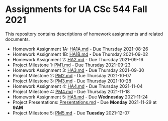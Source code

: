 # Assignments for UA CSc 544 Fall 2021

This repository contains descriptions of homework assignments and related documents.

- Homework Assignment 1A: [HA1A.md](HA1A.md) - Due Thursday 2021-08-26 
- Homework Assignment 1B: [HA1B.md](HA1B.md) - Due Thursday 2021-09-02 
- Homework Assignment 2: [HA2.md](HA2.md) - Due Thursday 2021-09-16 
- Project Milestone 1: [PM1.md](PM1.md) - Due Thursday 2021-09-23
- Homework Assignment 3: [HA3.md](HA3.md) - Due Thursday 2021-09-30 
- Project Milestone 2: [PM2.md](PM2.md) - Due Thursday 2021-10-07 
- Project Milestone 3: [PM3.md](PM3.md) - Due Thursday 2021-10-28 
- Homework Assignment 4: [HA4.md](HA4.md) - Due Thursday 2021-11-04
- Project Milestone 4: [PM4.md](PM4.md) - Due Thursday 2021-11-18 
- Homework Assignment 5: [HA5.md](HA5.md) - Due **Wednesday** 2021-11-24
- Project Presentations: [Presentations.md](Presentations.md) - Due **Monday**
  2021-11-29 at **9AM** 
- Project Milestone 5: [PM5.md](PM5.md) - Due **Tuesday** 2021-12-07 
